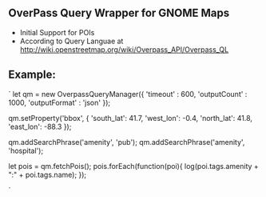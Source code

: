OverPass Query Wrapper for GNOME Maps
-------------------------------------

* Initial Support for POIs
* According to Query Languae at http://wiki.openstreetmap.org/wiki/Overpass_API/Overpass_QL

Example: 
----------

`
let qm = new OverpassQueryManager({
	'timeout' : 600,
	'outputCount' : 1000,
	'outputFormat' : 'json'
});

qm.setProperty('bbox', {
	'south_lat': 41.7,
	'west_lon': -0.4,
	'north_lat': 41.8,
	'east_lon': -88.3
});

qm.addSearchPhrase('amenity', 'pub');
qm.addSearchPhrase('amenity', 'hospital');

let pois = qm.fetchPois();
pois.forEach(function(poi){
    log(poi.tags.amenity + ":" + poi.tags.name);
});

`